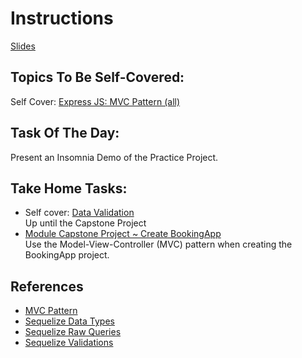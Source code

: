 # Instructions

[Slides](https://docs.google.com/presentation/d/1qDhxYoi6bt6YP7RcaaLrsh6sO0RlaSKT/edit?usp=sharing&ouid=109782457486090270210&rtpof=true&sd=true)

## Topics To Be Self-Covered:

Self Cover: [Express JS: MVC Pattern (all)](https://app.sigmaschool.co/posts/csdp-backend-development-level-2b-express-js-mvc-pattern)

## Task Of The Day:

Present an Insomnia Demo of the Practice Project.

## Take Home Tasks:

- Self cover: [Data Validation](https://app.sigmaschool.co/posts/csdp-backend-development-level-2b-data-validation)  
  Up until the Capstone Project
- [Module Capstone Project ~ Create BookingApp](https://app.sigmaschool.co/posts/csdp-backend-development-level-2b-module-capstone-project-create-bookingapp)  
  Use the Model-View-Controller (MVC) pattern when creating the BookingApp project.

## References

- [MVC Pattern](https://developer.mozilla.org/en-US/docs/Glossary/MVC)
- [Sequelize Data Types](https://sequelize.org/docs/v6/other-topics/other-data-types)
- [Sequelize Raw Queries](https://sequelize.org/docs/v6/core-concepts/raw-queries)
- [Sequelize Validations](https://sequelize.org/docs/v6/core-concepts/validations-and-constraints)
